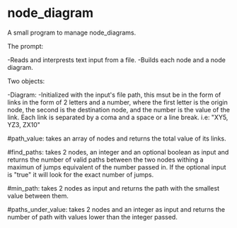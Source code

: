 node_diagram
============

A small program to manage node_diagrams.


The prompt:

-Reads and interprests text input from a file. 
-Builds each node and a node diagram.

Two objects:

-Diagram:
 -Initialized with the input's file path, this msut be in the form of links in the form of 2 letters and a number, where the first letter is the origin node, the second is the destination node, and the number is the value of the link. Each link is separated by a coma and a space or a line break. i.e: "XY5, YZ3, ZX10"
 
 #path_value: takes an array of nodes and returns the total value of its links.
 
 #find_paths: takes 2 nodes, an integer and an optional boolean as input and returns the number of valid paths between the two nodes withing a maximun of jumps equivalent of the number passed in.  If the optional input is "true" it will look for the exact number of jumps.
 
 #min_path: takes 2 nodes as input and returns the path with the smallest value between them. 
 
 #paths_under_value: takes 2 nodes and an integer as input and returns the number of path with values lower than the integer passed. 
